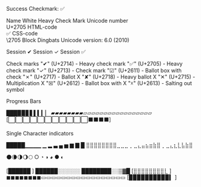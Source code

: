 Success Checkmark:   ✅

Name 	White Heavy Check Mark
Unicode number 	
U+2705
HTML-code 	
&#9989;
CSS-code 	
\2705
Block 	Dingbats
Unicode version: 	6.0 (2010)

Session ✔
Session ✓
Session ✅


Check marks
    "✔" (U+2714) - Heavy check mark
    "✅" (U+2705) - Heavy check mark
    "✓" (U+2713) - Check mark
    "☑" (U+2611) - Ballot box with check
    "✗" (U+2717) - Ballot X
    "✘" (U+2718) - Heavy ballot X
    "✕" (U+2715) - Multiplication X
    "☒" (U+2612) - Ballot box with X
    "☓" (U+2613) - Salting out symbol

Progress Bars

███▉▉▊▋▌▍▎▏ 
▰▰▰▰▰▰▰▰▱▱▱▱▱▱▱▱▱▱▱▱▱▱▱▱▱
[⬜⬜⬜⬜⬜⬜⬜⬜⬜⬜⬜⬛⬛⬛⬛]

Single Character indicators

█████▁▁▁▁  ▁  ▂  ▃  ▄  ▅  ▆  ▇  █
⣿⣿⣿⣿⣿⣿⣿⣿⣀⣀⣀  ⡀⣀⣄⣤⣦⣶⣷⣿ ⡀⣀⣄⣆⣇⣧⣷⣿


🌑🌘🌗🌖🌕
  ○  ◔   ◑  ◕   ●   ◐
   

[██████         ]
██████░░░░░░
████████░░▒▓█
[⣿⣿⣿⣿⣿⣿⣿⣿⣇         ]
◼◼◼◼◼◼◼◼▭▭▭▭▭▭▭▭▭▭▭▭▭▭▭▭▭
[▉▉▉▉▉▉▉▉▉▉▍       ]
